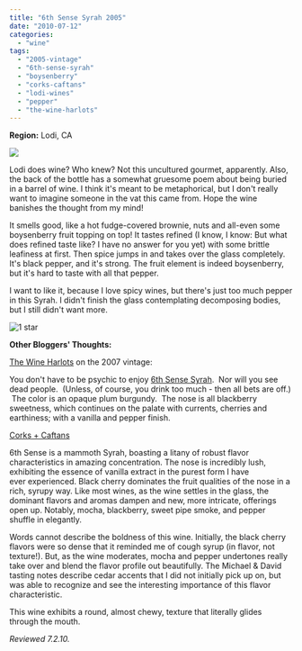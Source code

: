 ```yaml
---
title: "6th Sense Syrah 2005"
date: "2010-07-12"
categories:
  - "wine"
tags:
  - "2005-vintage"
  - "6th-sense-syrah"
  - "boysenberry"
  - "corks-caftans"
  - "lodi-wines"
  - "pepper"
  - "the-wine-harlots"
---
```


**Region:** Lodi, CA

![](https://thegourmez-wpmedia.s3.amazonaws.com/2024/07/6thsensesyrah.jpg)

Lodi does wine? Who knew? Not this uncultured gourmet, apparently. Also, the back of the bottle has a somewhat gruesome poem about being buried in a barrel of wine. I think it's meant to be metaphorical, but I don't really want to imagine someone in the vat this came from. Hope the wine banishes the thought from my mind!

It smells good, like a hot fudge-covered brownie, nuts and all-even some boysenberry fruit topping on top! It tastes refined (I know, I know: But what does refined taste like? I have no answer for you yet) with some brittle leafiness at first. Then spice jumps in and takes over the glass completely. It's black pepper, and it's strong. The fruit element is indeed boysenberry, but it's hard to taste with all that pepper.

I want to like it, because I love spicy wines, but there's just too much pepper in this Syrah. I didn't finish the glass contemplating decomposing bodies, but I still didn't want more.




<div class="caption">

![1 star](http://s3.amazonaws.com/thegourmez-wpmedia/2009/04/rating_olive1.gif "rating_olive1")</div>
  **Other Bloggers' Thoughts:**

[The Wine Harlots](http://wineharlots.com/wordpress/?p=3503) on the 2007 vintage:

You don't have to be psychic to enjoy [6th Sense Syrah](http://www.lodivineyards.com/).  Nor will you see dead people.  (Unless, of course, you drink too much - then all bets are off.)  The color is an opaque plum burgundy.  The nose is all blackberry sweetness, which continues on the palate with currents, cherries and earthiness; with a vanilla and pepper finish.

[Corks + Caftans](http://corksandcaftans.wordpress.com/2009/04/02/2005-michael-and-david-family-of-wines-6th-sense-syrah-lodi-ca/)

6th Sense is a mammoth Syrah, boasting a litany of robust flavor characteristics in amazing concentration. The nose is incredibly lush, exhibiting the essence of vanilla extract in the purest form I have ever experienced. Black cherry dominates the fruit qualities of the nose in a rich, syrupy way. Like most wines, as the wine settles in the glass, the dominant flavors and aromas dampen and new, more intricate, offerings open up. Notably, mocha, blackberry, sweet pipe smoke, and pepper shuffle in elegantly.

Words cannot describe the boldness of this wine. Initially, the black cherry flavors were so dense that it reminded me of cough syrup (in flavor, not texture!). But, as the wine moderates, mocha and pepper undertones really take over and blend the flavor profile out beautifully. The Michael & David tasting notes describe cedar accents that I did not initially pick up on, but was able to recognize and see the interesting importance of this flavor characteristic.

This wine exhibits a round, almost chewy, texture that literally glides through the mouth.

_Reviewed 7.2.10._

